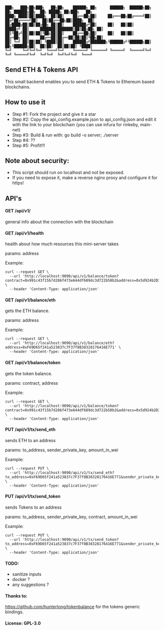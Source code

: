 ~~~~
███╗   ███╗██╗███╗   ██╗██╗    ██████╗ ██╗      ██████╗  ██████╗██╗  ██╗ ██████╗██╗  ██╗ █████╗ ██╗███╗   ██╗
████╗ ████║██║████╗  ██║██║    ██╔══██╗██║     ██╔═══██╗██╔════╝██║ ██╔╝██╔════╝██║  ██║██╔══██╗██║████╗  ██║
██╔████╔██║██║██╔██╗ ██║██║    ██████╔╝██║     ██║   ██║██║     █████╔╝ ██║     ███████║███████║██║██╔██╗ ██║
██║╚██╔╝██║██║██║╚██╗██║██║    ██╔══██╗██║     ██║   ██║██║     ██╔═██╗ ██║     ██╔══██║██╔══██║██║██║╚██╗██║
██║ ╚═╝ ██║██║██║ ╚████║██║    ██████╔╝███████╗╚██████╔╝╚██████╗██║  ██╗╚██████╗██║  ██║██║  ██║██║██║ ╚████║
╚═╝     ╚═╝╚═╝╚═╝  ╚═══╝╚═╝    ╚═════╝ ╚══════╝ ╚═════╝  ╚═════╝╚═╝  ╚═╝ ╚═════╝╚═╝  ╚═╝╚═╝  ╚═╝╚═╝╚═╝  ╚═══╝
~~~~

## Send ETH & Tokens API

This small backend enables you to send ETH & Tokens to Ethereum based blockchains.

## How to use it

- Step #1: Fork the project and give it a star
- Step #2: Copy the api_config.example.json to api_config.json and edit it with the link to your blockchain (you can use infura for rinkeby, main-net)
- Step #3: Build & run with: go build -o server; ./server
- Step #4: ??
- Step #5: Profit!!!

## Note about security:

- This script should run on localhost and not be exposed.
- If you need to expose it, make a reverse nginx proxy and configure it for https!

## API's

#### GET    /api/v1/
general info about the connection with the blockchain

#### GET    /api/v1/health
health about how much resources this mini-server takes

params: address

Example:
~~~~
curl --request GET \
  --url 'http://localhost:9090/api/v1/balance/token?contract=0x991c43f15b7d286f473e644df689dc3d722b58b2&address=0x5d924b2D34643B4Eb7D4291fDcb07236963f040f' \
  --header 'Content-Type: application/json'
~~~~


#### GET    /api/v1/balance/eth
gets the ETH balance.

params: address

Example:
~~~~
curl --request GET \
  --url 'http://localhost:9090/api/v1/balance/eth?address=0xF69D65f241a523837c7F37f8B38328176416E771' \
  --header 'Content-Type: application/json'
~~~~

#### GET    /api/v1/balance/token
gets the token balance.

params: contract, address

Example:
~~~~
curl --request GET \
  --url 'http://localhost:9090/api/v1/balance/token?contract=0x991c43f15b7d286f473e644df689dc3d722b58b2&address=0x5d924b2D34643B4Eb7D4291fDcb07236963f040f' \
  --header 'Content-Type: application/json'
~~~~

#### PUT    /api/v1/tx/send_eth
sends ETH to an address

params: to_address, sender_private_key, amount_in_wei

Example:
~~~~
curl --request PUT \
  --url 'http://localhost:9090/api/v1/tx/send_eth?to_address=0xF69D65f241a523837c7F37f8B38328176416E771&sender_private_key=908550C596A682C500FE1013EB3CEB5A8421FC62D6FF1F81CCDFEDD69768E560&amount_in_wei=100000000000000000' \
  --header 'Content-Type: application/json'
~~~~

#### PUT    /api/v1/tx/send_token
sends Tokens to an address

params: to_address, sender_private_key, contract, amount_in_wei

Example:
~~~~
curl --request PUT \
  --url 'http://localhost:9090/api/v1/tx/send_token?to_address=0xF69D65f241a523837c7F37f8B38328176416E771&sender_private_key=908550C596A682C500FE1013EB3CEB5A8421FC62D6FF1F81CCDFEDD69768E560&contract=0x991c43f15b7d286f473e644df689dc3d722b58b2&amount_in_wei=1000000000000000000' \
  --header 'Content-Type: application/json'
~~~~

#### TODO:

  - sanitize inputs
  - docker ?
  - any suggestions ?

#### Thanks to:

 https://github.com/hunterlong/tokenbalance for the tokens generic bindings.

#### License: GPL-3.0
